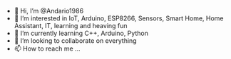 - 👋 Hi, I’m @Andario1986
- 👀 I’m interested in IoT, Arduino, ESP8266, Sensors, Smart Home, Home Assistant, IT, learning and heaving fun
- 🌱 I’m currently learning C++, Arduino, Python
- 💞️ I’m looking to collaborate on everything
- 📫 How to reach me ...

<!---
Andario1986/Andario1986 is a ✨ special ✨ repository because its `README.md` (this file) appears on your GitHub profile.
You can click the Preview link to take a look at your changes.
--->
